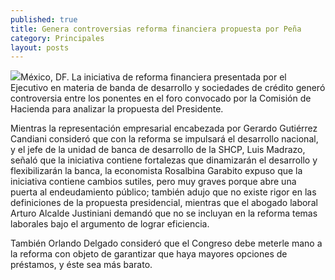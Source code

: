 ```yaml
---
published: true
title: Genera controversias reforma financiera propuesta por Peña
category: Principales
layout: posts
---
```


![](http://i.imgur.com/Wol6qnrm.jpg)México, DF. La iniciativa de reforma financiera presentada por el Ejecutivo en materia de banda de desarrollo y sociedades de crédito generó controversia entre los ponentes en el foro convocado por la Comisión de Hacienda para analizar la propuesta del Presidente.

Mientras la representación empresarial encabezada por Gerardo Gutiérrez Candiani consideró que con la reforma se impulsará el desarrollo nacional, y el jefe de la unidad de banca de desarrollo de la SHCP, Luis Madrazo, señaló que la iniciativa contiene fortalezas que dinamizarán el desarrollo y flexibilizarán la banca, la economista Rosalbina Garabito expuso que la iniciativa contiene cambios sutiles, pero muy graves porque abre una puerta al endeudamiento público; también adujo que no existe rigor en las definiciones de la propuesta presidencial, mientras que el abogado laboral Arturo Alcalde Justiniani demandó que no se incluyan en la reforma temas laborales bajo el argumento de lograr eficiencia.

También Orlando Delgado consideró que el Congreso debe meterle mano a la reforma con objeto de garantizar que haya mayores opciones de préstamos, y éste sea más barato.
